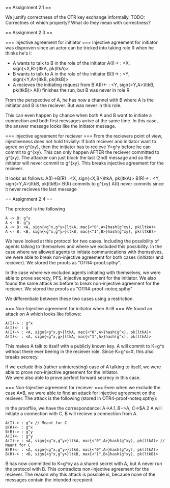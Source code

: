 
== Assignment 2.1 ==

We justify correctness of the OTR key exchange informally.
TODO: Correctnes of which property? What do they mean with correctness?

== Assignment 2.3 ==

=== Injective agreement for initiator ===
Injective agreement for initiator was disproven since an actor can be tricked
into taking role R when he thinks he's I:

- A wants to talk to B in the role of the initiator
    A(I)-> : <X, sign{<X,B>}ltkA, pk(ltkA)>
- B wants to talk to A in the role of the initiator
    B(I)-> : <Y, sign{<Y,A>}ltkB, pk(ltkB)>
- A recieves the initiating request from B
    A(I)<- : <Y, sign{<Y,A>}ltkB, pk(ltkB)>
    A(I) finishes the run, but B was never in role R

From the perspective of A, he has now a channel with B where A is the initiator
and B is the reciever. But was never in this role.

This can even happen by chance when both A and B want to initiate a connection
and both first messages arrive at the same time. In this case, the answer message
looks like the initiator message.

=== Injective agreement for reciever ===
From the recievers point of view, injectiveness does not hold trivially: If both
reciever and initiator want to agree on g^{xy}, then the initiator has to recieve
Y=g^y before he can commit to g^{xy}. This can only happen AFTER the reciever committed
to g^{xy}. The attacker can just block the last (2nd) message and so the initiator will
never commit to g^{xy}. This breaks injective agreement for the reciever.

It looks as follows:
    A(I)->B(R) : <X, sign{<X,B>}ltkA, pk(ltkA)>
    B(R)->     : <Y, sign{<Y,A>}ltkB, pk(ltkB)>
    B(R) commits to g^{xy}
    A(I) never commits since it never recieves the last message


== Assignment 2.4 ==

The protocol is the following
                                                                                                
    A -> B: g^x
    A <- B: g^y                         
    A -> B: <A, sign{<g^x,g^y>}ltkA, mac{<"0",A>}hash(g^xy), pk(ltkA)>
    A <- B: <B, sign{<g^x,g^y>}ltkB, mac{<"1",B>}hash(g^xy), pk(ltkB)>

We have looked at this protocol for two cases. Including the possibility
of agents talking to themselves and where we excluded this possibility.
In the case where we allowed agents to initiate communications with themselves,
we were able to break non-injective agreement for both cases (initiator and reciever).
We stored the proofs as "OTR4-proof.spthy".

In the case where we excluded agents initiating with themselves, we were able
to prove secrecy, PFS, injective agreement for the initiator. We also found
the same attack as before to break non-injective agreement for the reciever.
We stored the proofs as "OTR4-proof-noteq.spthy"

We differentiate between these two cases using a restriction.

=== Non-Injective agreement for initiator when A=B ===
We found an attack on A which looks like follows:

    A(I)-> : g^x
    A(I)<- : g
    A(I)-> : <A, sign{<g^x,g>}ltkA, mac{<"0",A>}hash(g^x), pk(ltkA)>
    A(I)<- : <A, sign{<g^x,g>}ltkA, mac{<"1",A>}hash(g^x), pk(ltkA)>

This makes A talk to itself with a publicly known key. A will commit
to K=g^x without there ever beeing in the reciever role. Since K=g^x=X,
this also breaks secrecy.

If we exclude this (rather uninteresting) case of A talking to itself,
we were able to prove non-injective agreement for the initiator.  
We were also able to prove perfect forward secrecy in this case.

=== Non-Injective agreement for reciever ===
Even when we exclude the case A=B, we were able to find an attack for injective
agreement on the reciever. The attack is the following (stored in OTR4-proof-noteq.spthy):

In the prooffile, we have the correspondance: A->$A.1, B->$A, C->$A.2
A will initiate a connection with C, B will recieve a connection from A.

    A(I)-> : g^x // Meant for C
    B(R)<- : g^x
    B(R)-> : g^y
    A(I)<- : g^y
    A(I)-> : <A, sign{<g^x,g^y>}ltkA, mac{<"0",A>}hash(g^xy), pk(ltkA)> // Meant for C
    B(R)<- : <A, sign{<g^x,g^y>}ltkA, mac{<"0",A>}hash(g^xy), pk(ltkA)>
    B(R)-> : <B, sign{<g^x,g^y>}ltkB, max{<"1",B>}hash(g^xy), pk(ltkB)>

B has now committed to K=g^xy as a shared secret with A, but A never run the protocol
with B. This contradicts non-injective agreement for the reciever.
The reason why this attack is possible is, because none of the messages contain the
intended recepient.


